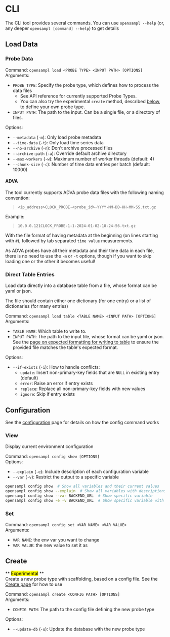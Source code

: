 # CLI

The CLI tool provides several commands. You can use `opensampl --help` (or, any deeper `opensampl [command] --help`) to get details

## Load Data

### Probe Data
Command: `opensampl load <PROBE TYPE> <INPUT PATH> [OPTIONS]` <br>
Arguments: 

* `PROBE TYPE`: Specify the probe type, which defines how to process the data files 
    * See API reference for currently supported Probe Types. 
    * You can also try the experimental `create` method, described [below](#create), to define your own probe type.
* `INPUT PATH`: The path to the input. Can be a single file, or a directory of files. 

Options: 

* `--metadata` (`-m`): Only load probe metadata
* `--time-data` (`-t`): Only load time series data
* `--no-archive` (`-n`): Don't archive processed files
* `--archive-path` (`-a`): Override default archive directory
* `--max-workers` (`-w`): Maximum number of worker threads (default: 4)
* `--chunk-size` (`-c`): Number of time data entries per batch (default: 10000)

#### ADVA
The tool currently supports ADVA probe data files with the following naming convention: 
> `<ip_address>CLOCK_PROBE-<probe_id>-YYYY-MM-DD-HH-MM-SS.txt.gz` 

Example: 
> `10.0.0.121CLOCK_PROBE-1-1-2024-01-02-18-24-56.txt.gz`

With the file format of having metadata at the beginning (on lines starting with `#`), followed by 
tab separated `time value` measurements. 

As ADVA probes have all their metadata and their time data in each file, there is no need to use the `-m` or `-t` options, though if you want to skip loading one or the other it becomes useful!

### Direct Table Entries
Load data directly into a database table from a file, whose format can be yaml or json. 

The file should contain either one dictionary (for one entry) or a list of dictionaries (for many entries)

Command: `opensampl load table <TABLE NAME> <INPUT PATH> [OPTIONS]` <br>
Arguments: 

* `TABLE NAME`: Which table to write to. 
* `INPUT PATH`: The path to the input file, whose format can be yaml or json. See the [page on expected formatting for writing to table](expected_table_format.md) to ensure the provided file matches the table's expected format.

Options:

* `--if-exists` (`-i`): How to handle conflicts:
    - `update`: Insert non-primary-key fields that are `NULL` in existing entry (default)
    - `error`: Raise an error if entry exists
    - `replace`: Replace all non-primary-key fields with new values
    - `ignore`: Skip if entry exists

## Configuration
See the [configuration](configuration.md) page for details on how the config command works

### View

Display current environment configuration

Command: `opensampl config show [OPTIONS]` <br>
Options:
* `--explain` (`-e`): Include description of each configuration variable
* `--var` (`-v`): Restrict the output to a specific variable

```bash
opensampl config show  # Show all variables and their current values
opensampl config show --explain  # Show all variables with descriptions
opensampl config show --var BACKEND_URL  # Show specific variable
opensampl config show -e -v BACKEND_URL  # Show specific variable with description
```

### Set

Command: `opensampl config set <VAR NAME> <VAR VALUE>` <br>
Arguments: 

* `VAR NAME`: the env var you want to change
* `VAR VALUE`: the new value to set it as

## Create
** <mark>Experimental</mark> ** <br>
Create a new probe type with scaffolding, based on a config file.
See the [Create page](create_probe_type.md) for how to use

Command: `opensampl create <CONFIG PATH> [OPTIONS]` <br>
Arguments: 

* `CONFIG PATH`: The path to the config file defining the new probe type

Options:

* `--update-db` (`-u`):  Update the database with the new probe type


